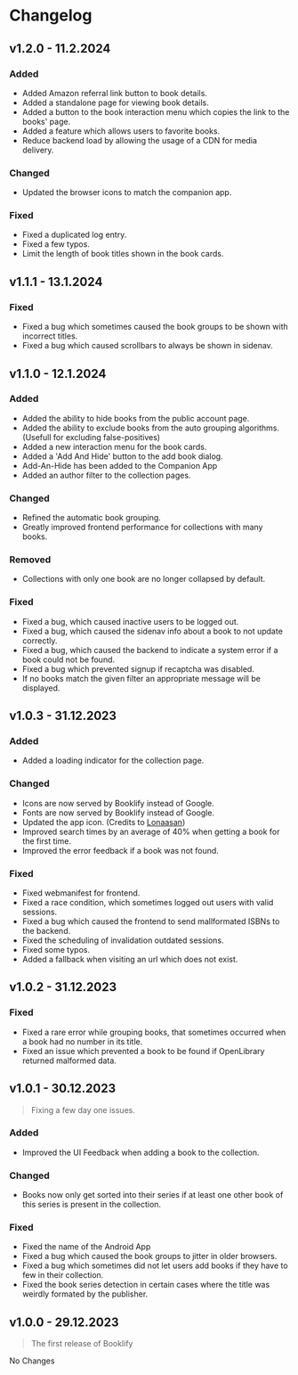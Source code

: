 # Changelog

## v1.2.0  - 11.2.2024

### Added

- Added Amazon referral link button to book details. 
- Added a standalone page for viewing book details. 
- Added a button to the book interaction menu which copies the link to the books' page. 
- Added a feature which allows users to favorite books. 
- Reduce backend load by allowing the usage of a CDN for media delivery. 
### Changed

- Updated the browser icons to match the companion app. 
### Fixed

- Fixed a duplicated log entry. 
- Fixed a few typos. 
- Limit the length of book titles shown in the book cards. 


## v1.1.1  - 13.1.2024

### Fixed

- Fixed a bug which sometimes caused the book groups to be shown with incorrect titles. 
- Fixed a bug which caused scrollbars to always be shown in sidenav. 


## v1.1.0  - 12.1.2024

### Added

- Added the ability to hide books from the public account page. 
- Added the ability to exclude books from the auto grouping algorithms. (Usefull for excluding false-positives) 
- Added a new interaction menu for the book cards. 
- Added a 'Add And Hide' button to the add book dialog. 
- Add-An-Hide has been added to the Companion App 
- Added an author filter to the collection pages.  
### Changed

- Refined the automatic book grouping. 
- Greatly improved frontend performance for collections with many books. 
### Removed

- Collections with only one book are no longer collapsed by default. 
### Fixed

- Fixed a bug, which caused inactive users to be logged out. 
- Fixed a bug, which caused the sidenav info about a book to not update correctly. 
- Fixed a bug, which caused the backend to indicate a system error if a book could not be found.  
- Fixed a bug which prevented signup if recaptcha was disabled. 
- If no books match the given filter an appropriate message will be displayed. 


## v1.0.3  - 31.12.2023

### Added

- Added a loading indicator for the collection page. 
### Changed

- Icons are now served by Booklify instead of Google. 
- Fonts are now served by Booklify instead of Google. 
- Updated the app icon. (Credits to [Lonaasan](https://shadowlona.dev)) 
- Improved search times by an average of 40% when getting a book for the first time. 
- Improved the error feedback if a book was not found. 
### Fixed

- Fixed webmanifest for frontend. 
- Fixed a race condition, which sometimes logged out users with valid sessions. 
- Fixed a bug which caused the frontend to send mallformated ISBNs to the backend. 
- Fixed the scheduling of invalidation outdated sessions. 
- Fixed some typos. 
- Added a fallback when visiting an url which does not exist. 


## v1.0.2  - 31.12.2023

### Fixed

- Fixed a rare error while grouping books, that sometimes occurred when a book had no number in its title.  
- Fixed an issue which prevented a book to be found if OpenLibrary returned malformed data. 


## v1.0.1  - 30.12.2023

> Fixing a few day one issues.

### Added

- Improved the UI Feedback when adding a book to the collection. 
### Changed

- Books now only get sorted into their series if at least one other book of this series is present in the collection. 
### Fixed

- Fixed the name of the Android App 
- Fixed a bug which caused the book groups to jitter in older browsers. 
- Fixed a bug which sometimes did not let users add books if they have to few in their collection. 
- Fixed the book series detection in certain cases where the title was weirdly formated by the publisher. 


## v1.0.0  - 29.12.2023

> The first release of Booklify

No Changes 

